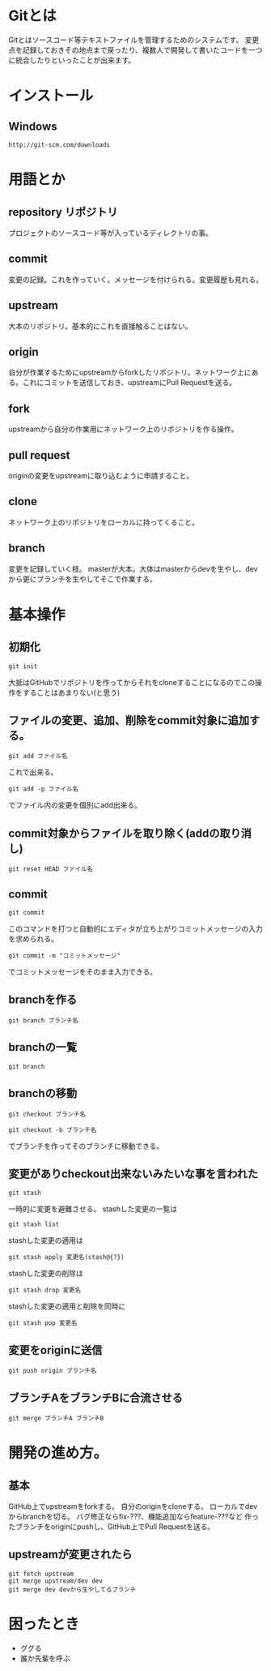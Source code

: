 # Gitとは
Gitとはソースコード等テキストファイルを管理するためのシステムです。
変更点を記録しておきその地点まで戻ったり、複数人で開発して書いたコードを一つに統合したりといったことが出来ます。

# インストール
## Windows
`http://git-scm.com/downloads`

# 用語とか
## repository リポジトリ
プロジェクトのソースコード等が入っているディレクトリの事。
## commit
変更の記録。これを作っていく。メッセージを付けられる。変更履歴も見れる。
## upstream
大本のリポジトリ。基本的にこれを直接触ることはない。
## origin
自分が作業するためにupstreamからforkしたリポジトリ。ネットワーク上にある。これにコミットを送信しておき、upstreamにPull Requestを送る。
## fork
upstreamから自分の作業用にネットワーク上のリポジトリを作る操作。
## pull request
originの変更をupstreamに取り込むように申請すること。
## clone
ネットワーク上のリポジトリをローカルに持ってくること。
## branch
変更を記録していく枝。
masterが大本。大体はmasterからdevを生やし、devから更にブランチを生やしてそこで作業する。

# 基本操作
## 初期化
```
git init
```
大抵はGitHubでリポジトリを作ってからそれをcloneすることになるのでこの操作をすることはあまりない(と思う)
## ファイルの変更、追加、削除をcommit対象に追加する。
```
git add ファイル名
```
これで出来る。
```
git add -p ファイル名
```
でファイル内の変更を個別にadd出来る。
## commit対象からファイルを取り除く(addの取り消し)
```
git reset HEAD ファイル名
```
## commit
```
git commit
```
このコマンドを打つと自動的にエディタが立ち上がりコミットメッセージの入力を求められる。
```
git commit -m "コミットメッセージ"
```
でコミットメッセージをそのまま入力できる。
## branchを作る
```
git branch ブランチ名
```
## branchの一覧
```
git branch
```
## branchの移動
```
git checkout ブランチ名
```
```
git checkout -b ブランチ名
```
でブランチを作ってそのブランチに移動できる。
## 変更がありcheckout出来ないみたいな事を言われた
```
git stash
```
一時的に変更を避難させる。
stashした変更の一覧は
```
git stash list
```
stashした変更の適用は
```
git stash apply 変更名(stash@{?})
```
stashした変更の削除は
```
git stash drop 変更名
```
stashした変更の適用と削除を同時に
```
git stash pop 変更名
```
## 変更をoriginに送信
```
git push origin ブランチ名
```

## ブランチAをブランチBに合流させる
```
git merge ブランチA ブランチB
```
# 開発の進め方。
## 基本
GitHub上でupstreamをforkする。
自分のoriginをcloneする。
ローカルでdevからbranchを切る。
バグ修正ならfix-???、機能追加ならfeature-???など
作ったブランチをoriginにpushし、GitHub上でPull Requestを送る。
## upstreamが変更されたら
```
git fetch upstream
git merge upstream/dev dev
git merge dev devから生やしてるブランチ
```

# 困ったとき
 * ググる
 * 誰か先輩を呼ぶ
